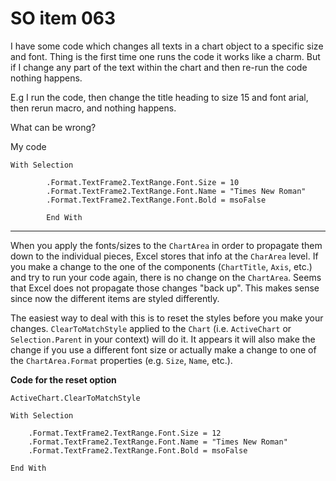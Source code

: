 # SO item 063
I have some code which changes all texts in a chart object to a specific size and font. Thing is the first time one runs the code it works like a charm. But if I change any part of the text within the chart and then re-run the code nothing happens.

E.g I run the code, then change the title heading to size 15 and font arial, then rerun macro, and nothing happens.

What can be wrong?

My code

```
With Selection

        .Format.TextFrame2.TextRange.Font.Size = 10
        .Format.TextFrame2.TextRange.Font.Name = "Times New Roman"
        .Format.TextFrame2.TextRange.Font.Bold = msoFalse

        End With

```

----

When you apply the fonts/sizes to the `ChartArea` in order to propagate them down to the individual pieces, Excel stores that info at the `CharArea` level. If you make a change to the one of the components (`ChartTitle`, `Axis`, etc.) and try to run your code again, there is no change on the `ChartArea`. Seems that Excel does not propagate those changes "back up". This makes sense since now the different items are styled differently.

The easiest way to deal with this is to reset the styles before you make your changes. `ClearToMatchStyle` applied to the `Chart` (i.e. `ActiveChart` or `Selection.Parent` in your context) will do it. It appears it will also make the change if you use a different font size or actually make a change to one of the `ChartArea.Format` properties (e.g. `Size`, `Name`, etc.).

**Code for the reset option**

```
ActiveChart.ClearToMatchStyle

With Selection

    .Format.TextFrame2.TextRange.Font.Size = 12
    .Format.TextFrame2.TextRange.Font.Name = "Times New Roman"
    .Format.TextFrame2.TextRange.Font.Bold = msoFalse

End With 

```
